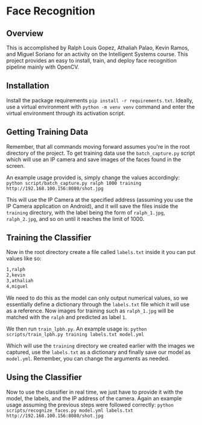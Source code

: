 # Face Recognition
## Overview
This is accomplished by Ralph Louis Gopez, Athaliah Palao, Kevin Ramos, and Miguel Soriano for an activity on the Intelligent Systems course. This project provides an easy to install, train, and deploy face recognition pipeline mainly with OpenCV.

## Installation
Install the package requirements `pip install -r requirements.txt`. Ideally, use a virtual environment with `python -m venv venv` command and enter the virtual environment through its activation script.

## Getting Training Data 
Remember, that all commands moving forward assumes you're in the root directory of the project. To get training data use the `batch_capture.py` script which will use an IP camera and save images of the faces found in the screen. 

An example usage provided is, simply change the values accordingly:
`python script/batch_capture.py ralph 1000 training http://192.168.100.156:8080/shot.jpg`

This will use the IP Camera at the specified address (assuming you use the IP Camera application on Android), and it will save the files inside the `training` directory, with the label being the form of `ralph_1.jpg`, `ralph_2.jpg`, and so on until it reaches the limit of 1000.

## Training the Classifier
Now in the root directory create a file called `labels.txt` inside it you can put values like so:
```txt
1,ralph
2,kevin
3,athaliah
4,miguel
```
We need to do this as the model can only output numerical values, so we essentially define a dictionary through the `labels.txt` file which it will use as a reference. Now images for training such as `ralph_1.jpg` will be matched with the `ralph` and predicted as label `1`.

We then run `train_lpbh.py`. An example usage is:
`python scripts/train_lpbh.py training labels.txt model.yml`

Which will use the `training` directory we created earlier with the images we captured, use the `labels.txt` as a dictionary and finally save our model as `model.yml`. Remember, you can change the arguments as needed.

## Using the Classifier
Now to use the classifier in real time, we just have to provide it with the model, the labels, and the IP address of the camera. Again an example usage assuming the previous steps were followed correctly:
`python scripts/recognize_faces.py model.yml labels.txt http://192.168.100.156:8080/shot.jpg`